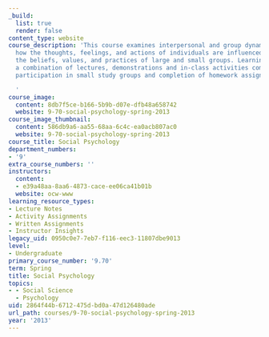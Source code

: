 ```yaml
---
_build:
  list: true
  render: false
content_type: website
course_description: 'This course examines interpersonal and group dynamics, considers
  how the thoughts, feelings, and actions of individuals are influenced by (and influence)
  the beliefs, values, and practices of large and small groups. Learning occurs through
  a combination of lectures, demonstrations and in-class activities complemented by
  participation in small study groups and completion of homework assignments.

  '
course_image:
  content: 8db7f5ce-b166-5b9b-d07e-dfb48a658742
  website: 9-70-social-psychology-spring-2013
course_image_thumbnail:
  content: 586db9a6-aa55-68aa-6c4c-ea0acb807ac0
  website: 9-70-social-psychology-spring-2013
course_title: Social Psychology
department_numbers:
- '9'
extra_course_numbers: ''
instructors:
  content:
  - e39a48aa-8aa6-4873-cace-ee06ca41b01b
  website: ocw-www
learning_resource_types:
- Lecture Notes
- Activity Assignments
- Written Assignments
- Instructor Insights
legacy_uid: 0950c0e7-7eb7-f116-eec3-11807dbe9013
level:
- Undergraduate
primary_course_number: '9.70'
term: Spring
title: Social Psychology
topics:
- - Social Science
  - Psychology
uid: 2864f44b-6712-475d-bd0a-47d126480ade
url_path: courses/9-70-social-psychology-spring-2013
year: '2013'
---
```


